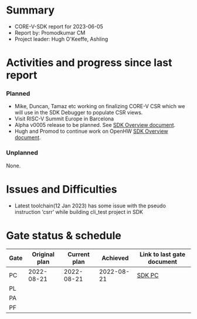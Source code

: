 # Summary

- CORE-V-SDK report for 2023-06-05
- Report by: Promodkumar CM
- Project leader: Hugh O'Keeffe, Ashling


# Activities and progress since last report

### Planned

- Mike, Duncan, Tamaz etc working on finalizing CORE-V CSR which we will use in the SDK Debugger to populate CSR views.
- Visit RISC-V Summit Europe in Barcelona
- Alpha v0005 release to be planned. See [SDK Overview document](https://docs.google.com/document/d/1pdm5ZwH6GKYAabQpQ8HwzvLy4g0O1JPzRHZVA8GHVc4/edit).
- Hugh and Promod to continue work on OpenHW [SDK Overview document](https://docs.google.com/document/d/1pdm5ZwH6GKYAabQpQ8HwzvLy4g0O1JPzRHZVA8GHVc4/edit).

### Unplanned

None.

# Issues and Difficulties

- Latest toolchain(12 Jan 2023) has some issue with the pseudo instruction ‘csrr’ while building cli_test project in SDK

# Gate status & schedule

|	Gate	| Original plan	| Current plan	| Achieved  	| Link to last gate document  																		|
|	----	| -------------	| ----------	| ----------	| ----------------------																		|
|	PC	| 2022-08-21	|  2022-08-21	| 2022-08-21	| [SDK PC](https://github.com/openhwgroup/programs/blob/master/Project-Descriptions-and-Plans/SDK/sdk-project-concept.md)	|
|	PL	|		|		|	    		    |																						|
|	PA	|			|		    	|		    	|																						|
|	PF	|			|		    	|		    	|																						|

